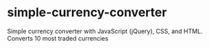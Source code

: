 # simple-currency-converter
Simple currency converter with JavaScript (jQuery), CSS, and HTML. Converts 10 most traded currencies
